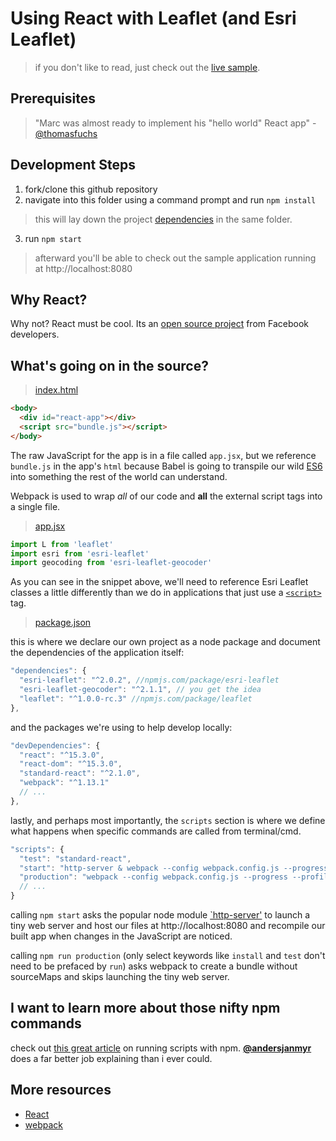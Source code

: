 # Using React with Leaflet (and Esri Leaflet)

> if you don't like to read, just check out the [live sample](http://esri.github.io/developer-support/web-leaflet/react/index.html).

## Prerequisites

> "Marc was almost ready to implement his "hello world" React app" - [@thomasfuchs](https://twitter.com/thomasfuchs/status/708675139253174273)

## Development Steps

1. fork/clone this github repository
2. navigate into this folder using a command prompt and run `npm install`
> this will lay down the project [dependencies](https://github.com/Esri/developer-support/blob/pages/web-leaflet/react/package.json#L8-L21) in the same folder.

3. run `npm start`
> afterward you'll be able to check out the sample application running at http://localhost:8080

## Why React?

Why not?  React must be cool.  Its an [open source project](https://facebook.github.io/react/) from Facebook developers.

## What's going on in the source?

> [index.html](https://github.com/Esri/developer-support/blob/gh-pages/web-leaflet/react/index.html)

```html
<body>
  <div id="react-app"></div>
  <script src="bundle.js"></script>
</body>
```
The raw JavaScript for the app is in a file called `app.jsx`, but we reference `bundle.js` in the app's `html` because Babel is going to transpile our wild [ES6](https://babeljs.io/docs/learn-es2015/) into something the rest of the world can understand.

Webpack is used to wrap *all* of our code and **all** the external script tags into a single file.

> [app.jsx](https://github.com/Esri/developer-support/blob/gh-pages/web-leaflet/react/app.jsx)

```js
import L from 'leaflet'
import esri from 'esri-leaflet'
import geocoding from 'esri-leaflet-geocoder'
```

As you can see in the snippet above, we'll need to reference Esri Leaflet classes a little differently than we do in applications that just use a [`<script>`](ahttp://esri.github.io/esri-leaflet/examples/geocoding-control.html) tag.

> [package.json](https://github.com/Esri/developer-support/blob/gh-pages/web-leaflet/react/package.json)

this is where we declare our own project as a node package and document the dependencies of the application itself:

```js
"dependencies": {
  "esri-leaflet": "^2.0.2", //npmjs.com/package/esri-leaflet
  "esri-leaflet-geocoder": "^2.1.1", // you get the idea
  "leaflet": "^1.0.0-rc.3" //npmjs.com/package/leaflet
},
```
and the packages we're using to help develop locally:
```js
"devDependencies": {
  "react": "^15.3.0",
  "react-dom": "^15.3.0",
  "standard-react": "^2.1.0",
  "webpack": "^1.13.1"
  // ...
},
```

lastly, and perhaps most importantly, the `scripts` section is where we define what happens when specific commands are called from terminal/cmd.

```js
"scripts": {
  "test": "standard-react",
  "start": "http-server & webpack --config webpack.config.js --progress --profile --colors --watch -d",
  "production": "webpack --config webpack.config.js --progress --profile --colors"
  // ...
}
```

calling `npm start` asks the popular node module [`http-server'](https://www.npmjs.com/package/http-server) to launch a tiny web server and host our files at http://localhost:8080 and recompile our built app when changes in the JavaScript are noticed. 

calling `npm run production` (only select keywords like `install` and `test` don't need to be prefaced by `run`) asks webpack to create a bundle without sourceMaps and skips launching the tiny web server.

## I want to learn more about those nifty npm commands

check out [this great article](http://www.jayway.com/2014/03/28/running-scripts-with-npm/) on running scripts with npm.  [**@andersjanmyr**](https://github.com/andersjanmyr) does a far better job explaining than i ever could.

## More resources

* [React](https://facebook.github.io/react/)
* [webpack](http://webpack.github.io/docs/)
